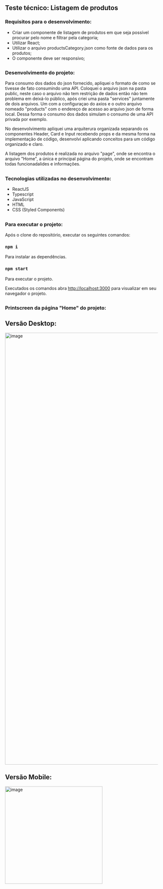 ## Teste técnico: Listagem de produtos

### Requisitos para o desenvolvimento:

- Criar um componente de listagem de produtos em que seja possível procurar pelo nome e filtrar pela categoria; 
- Utilizar React;
- Utilizar o arquivo productsCategory.json como fonte de dados para os produtos;
- O componente deve ser responsivo;

##

### Desenvolvimento do projeto:

Para consumo dos dados do json fornecido, apliquei o formato de como se tivesse de fato consumindo uma API. Coloquei o arquivo json na pasta public, neste caso o arquivo não tem restrição de dados então não tem problema em deixá-lo público, após criei uma pasta "services" juntamente de dois arquivos. Um com a configuraçao do axios e o outro arquivo nomeado "products" com o endereço de acesso ao arquivo json de forma local. Dessa forma o consumo dos dados simulam o consumo de uma API privada por exemplo.

No desenvolvimento apliquei uma arquiterura organizada separando os componentes Header, Card e Input recebendo props e da mesma forma na implementação de código, desenvolvi aplicando conceitos para um código organizado e claro. 

A listagem dos produtos é realizada no arquivo "page", onde se encontra o arquivo "Home", a única e principal página do projeto, onde se encontram todas funcionadalides e informações.

##

### Tecnologias utilizadas no desenvolvimento:

- ReactJS
- Typescript
- JavaScript
- HTML
- CSS (Styled Components)

##

### Para executar o projeto:

Após o clone do repositório, executar os seguintes comandos:

### `npm i`
Para instalar as dependências.

### `npm start`
Para executar o projeto.

Executados os comandos abra [http://localhost:3000](http://localhost:3000) para visualizar em seu navegador o projeto.

##

### Printscreen da página "Home" do projeto:

## Versão Desktop:

<img width="1423" alt="image" src="https://user-images.githubusercontent.com/72532360/219510333-0e3d8ea8-bfa8-4615-844c-d4f82e9b0ed8.png">

## Versão Mobile:

<img width="321" alt="image" src="https://user-images.githubusercontent.com/72532360/219510586-d8eaa0ef-251b-4e7c-a18f-cbcfb69993b8.png">

